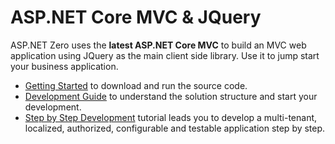 # ASP.NET Core MVC & JQuery

ASP.NET Zero uses the **latest ASP.NET Core MVC** to build an MVC web application using JQuery as the main client side library. Use it to jump start your business application.

- [Getting Started](Getting-Started-Core.md) to download and run the source code.
- [Development Guide](Development-Guide-Core.md) to understand the solution structure and start your development.
- [Step by Step Development](Developing-Step-By-Step-Core-Introduction.md) tutorial leads you to develop a multi-tenant, localized, authorized, configurable and testable application step by step.